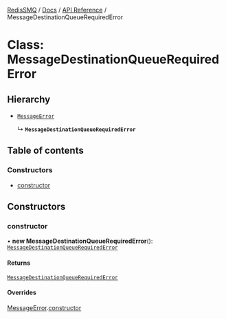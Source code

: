 [RedisSMQ](../../../README.md) / [Docs](../../README.md) / [API Reference](../README.md) / MessageDestinationQueueRequiredError

# Class: MessageDestinationQueueRequiredError

## Hierarchy

- [`MessageError`](MessageError.md)

  ↳ **`MessageDestinationQueueRequiredError`**

## Table of contents

### Constructors

- [constructor](MessageDestinationQueueRequiredError.md#constructor)

## Constructors

### constructor

• **new MessageDestinationQueueRequiredError**(): [`MessageDestinationQueueRequiredError`](MessageDestinationQueueRequiredError.md)

#### Returns

[`MessageDestinationQueueRequiredError`](MessageDestinationQueueRequiredError.md)

#### Overrides

[MessageError](MessageError.md).[constructor](MessageError.md#constructor)
